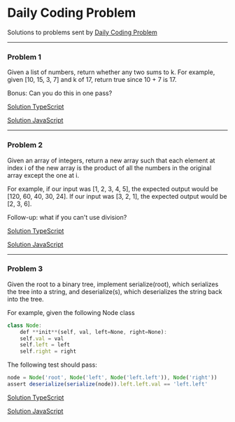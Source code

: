 # Daily Coding Problem

Solutions to problems sent by [Daily Coding Problem](http://www.dailycodingproblem.com)

---

### Problem 1

Given a list of numbers, return whether any two sums to k.
For example, given [10, 15, 3, 7] and k of 17, return true since 10 + 7 is 17.

Bonus: Can you do this in one pass?

[Solution TypeScript](solutions/problem_001.ts)

[Solution JavaScript](dist/problem_001.js)

---

### Problem 2

Given an array of integers, return a new array such that each element at index i of the new array is the product of all the numbers in the original array except the one at i.

For example, if our input was [1, 2, 3, 4, 5], the expected output would be [120, 60, 40, 30, 24]. If our input was [3, 2, 1], the expected output would be [2, 3, 6].

Follow-up: what if you can't use division?

[Solution TypeScript](solutions/TypeScript/problem_002.ts)

[Solution JavaScript](solutions/JavaScript/problem_002.js)

---

### Problem 3

Given the root to a binary tree, implement serialize(root), which serializes the tree into a string, and deserialize(s), which deserializes the string back into the tree.

For example, given the following Node class

```javascript
class Node:
    def **init**(self, val, left=None, right=None):
    self.val = val
    self.left = left
    self.right = right
```
The following test should pass:

```javascript
node = Node('root', Node('left', Node('left.left')), Node('right'))
assert deserialize(serialize(node)).left.left.val == 'left.left'
```

[Solution TypeScript](solutions/TypeScript/problem_003.ts)

[Solution JavaScript](solutions/JavaScript/problem_003.js)
